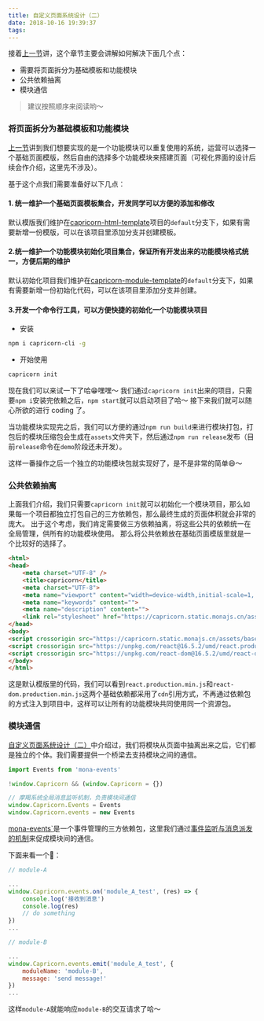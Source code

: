 ```yaml
---
title: 自定义页面系统设计（二）
date: 2018-10-16 19:39:37
tags:
---
```


接着[上一节](https://monajs.github.io/2018/10/15/%E8%87%AA%E5%AE%9A%E4%B9%89%E9%A1%B5%E9%9D%A2%E7%B3%BB%E7%BB%9F%E6%9E%B6%E6%9E%84%E8%AE%BE%E8%AE%A1%EF%BC%88%E4%B8%80%EF%BC%89/)讲，这个章节主要会讲解如何解决下面几个点：

* 需要将页面拆分为基础模板和功能模块
* 公共依赖抽离
* 模块通信

> 建议按照顺序来阅读哟～ 


### 将页面拆分为基础模板和功能模块

[上一节](https://monajs.github.io/2018/10/15/%E8%87%AA%E5%AE%9A%E4%B9%89%E9%A1%B5%E9%9D%A2%E7%B3%BB%E7%BB%9F%E6%9E%B6%E6%9E%84%E8%AE%BE%E8%AE%A1%EF%BC%88%E4%B8%80%EF%BC%89/)讲到我们想要实现的是一个功能模块可以重复使用的系统，运营可以选择一个基础页面模版，然后自由的选择多个功能模块来搭建页面（可视化界面的设计后续会作介绍，这里先不涉及）。

基于这个点我们需要准备好以下几点：

#### 1. 统一维护一个基础页面模板集合，开发同学可以方便的添加和修改

默认模版我们维护在[capricorn-html-template](https://github.com/capricornjs/capricorn-html-template)项目的`default`分支下，如果有需要新增一份模版，可以在该项目里添加分支并创建模板。


#### 2.统一维护一个功能模块初始化项目集合，保证所有开发出来的功能模块格式统一，方便后期的维护

默认初始化项目我们维护在[capricorn-module-template](https://github.com/capricornjs/capricorn-module-template)的`default`分支下，如果有需要新增一份初始化代码，可以在该项目里添加分支并创建。

#### 3.开发一个命令行工具，可以方便快捷的初始化一个功能模块项目

* 安装
```bash
npm i capricorn-cli -g
```

* 开始使用
```bash
capricorn init 
```

现在我们可以来试一下了哈😁嘿嘿～
我们通过`capricorn init`出来的项目，只需要`npm i`安装完依赖之后，`npm start`就可以启动项目了哈～
接下来我们就可以随心所欲的进行 coding 了。

当功能模块实现完之后，我们可以方便的通过`npm run build`来进行模块打包，打包后的模块压缩包会生成在`assets`文件夹下，然后通过`npm run release`发布（目前`release`命令在`demo`阶段还未开发）。

这样一番操作之后一个独立的功能模块包就实现好了，是不是非常的简单😄～


### 公共依赖抽离

上面我们介绍，我们只需要`capricorn init`就可以初始化一个模块项目，那么如果每一个项目都独立打包自己的三方依赖包，那么最终生成的页面体积就会非常的庞大。
出于这个考虑，我们肯定需要做三方依赖抽离，将这些公共的依赖统一在全局管理，供所有的功能模块使用。
那么将公共依赖放在基础页面模版里就是一个比较好的选择了。

```html
<html>
<head>
    <meta charset="UTF-8" />
    <title>capricorn</title>
    <meta charset="UTF-8">
    <meta name="viewport" content="width=device-width,initial-scale=1, maximum-scale=1, minimum-scale=1, user-scalable=no">
    <meta name="keywords" content="">
    <meta name="description" content="">
    <link rel="stylesheet" href="https://capricorn.static.monajs.cn/assets/base.css">
</head>
<body>
<script crossorigin src="https://capricorn.static.monajs.cn/assets/base.js"></script>
<script crossorigin src="https://unpkg.com/react@16.5.2/umd/react.production.min.js"></script>
<script crossorigin src="https://unpkg.com/react-dom@16.5.2/umd/react-dom.production.min.js"></script>
</body>
</html>


```

这是默认模版里的代码，我们可以看到`react.production.min.js`和`react-dom.production.min.js`这两个基础依赖都采用了`cdn`引用方式，不再通过依赖包的方式注入到项目中，这样可以让所有的功能模块共同使用同一个资源包。

### 模块通信

[自定义页面系统设计（二）](https://monajs.github.io/2018/10/15/%E8%87%AA%E5%AE%9A%E4%B9%89%E9%A1%B5%E9%9D%A2%E7%B3%BB%E7%BB%9F%E6%9E%B6%E6%9E%84%E8%AE%BE%E8%AE%A1%EF%BC%88%E4%B8%80%EF%BC%89/)中介绍过，我们将模块从页面中抽离出来之后，它们都是独立的个体。我们需要提供一个桥梁去支持模块之间的通信。

```js
import Events from 'mona-events'

!window.Capricorn && (window.Capricorn = {})

// 摩羯系统全局消息监听机制，负责模块间通信
window.Capricorn.Events = Events
window.Capricorn.events = new Events
```

[mona-events`](https://www.npmjs.com/package/mona-events)是一个事件管理的三方依赖包，这里我们通过[事件监听与消息派发的机制](https://monajs.github.io/2018/08/24/%E7%9B%91%E5%90%AC%E8%80%85%E6%A8%A1%E5%BC%8F%E5%AE%9E%E6%88%98%E5%BA%94%E7%94%A8/)来促成模块间的通信。

下面来看一个🌰：

```js
// module-A

...
window.Capricorn.events.on('module_A_test', (res) => {
	console.log('接收到消息')
	console.log(res)
	// do something
})
...
```

```js
// module-B

...
window.Capricorn.events.emit('module_A_test', {
	moduleName: 'module-B',
	message: 'send message!'
})
...
```

这样`module-A`就能响应`module-B`的交互请求了哈～







